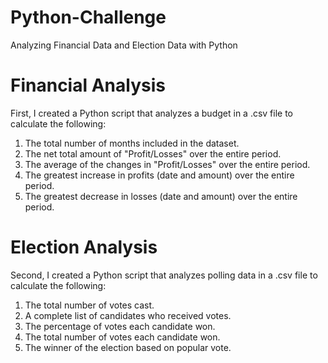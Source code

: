 # Python-Challenge
Analyzing Financial Data and Election Data with Python

# Financial Analysis
First, I created a Python script that analyzes a budget in a .csv file to calculate the following:

1. The total number of months included in the dataset.
2. The net total amount of "Profit/Losses" over the entire period.
3. The average of the changes in "Profit/Losses" over the entire period.
4. The greatest increase in profits (date and amount) over the entire period.
5. The greatest decrease in losses (date and amount) over the entire period.

# Election Analysis

Second, I created a Python script that analyzes polling data in a .csv file to calculate the following:

1. The total number of votes cast.
2. A complete list of candidates who received votes.
3. The percentage of votes each candidate won.
4. The total number of votes each candidate won.
5. The winner of the election based on popular vote.